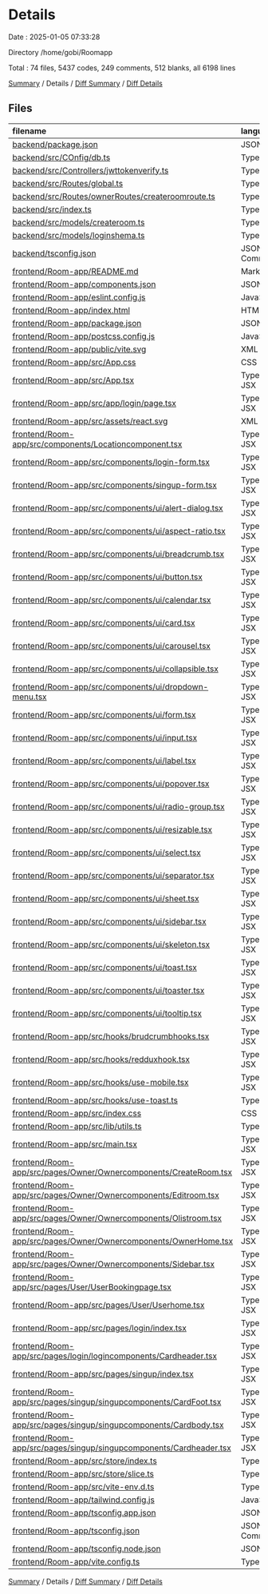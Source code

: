 # Details

Date : 2025-01-05 07:33:28

Directory /home/gobi/Roomapp

Total : 74 files,  5437 codes, 249 comments, 512 blanks, all 6198 lines

[Summary](results.md) / Details / [Diff Summary](diff.md) / [Diff Details](diff-details.md)

## Files
| filename | language | code | comment | blank | total |
| :--- | :--- | ---: | ---: | ---: | ---: |
| [backend/package.json](/backend/package.json) | JSON | 39 | 0 | 1 | 40 |
| [backend/src/COnfig/db.ts](/backend/src/COnfig/db.ts) | TypeScript | 15 | 1 | 2 | 18 |
| [backend/src/Controllers/jwttokenverify.ts](/backend/src/Controllers/jwttokenverify.ts) | TypeScript | 22 | 3 | 6 | 31 |
| [backend/src/Routes/global.ts](/backend/src/Routes/global.ts) | TypeScript | 258 | 17 | 22 | 297 |
| [backend/src/Routes/ownerRoutes/createroomroute.ts](/backend/src/Routes/ownerRoutes/createroomroute.ts) | TypeScript | 0 | 0 | 1 | 1 |
| [backend/src/index.ts](/backend/src/index.ts) | TypeScript | 24 | 5 | 8 | 37 |
| [backend/src/models/createroom.ts](/backend/src/models/createroom.ts) | TypeScript | 37 | 1 | 2 | 40 |
| [backend/src/models/loginshema.ts](/backend/src/models/loginshema.ts) | TypeScript | 34 | 0 | 2 | 36 |
| [backend/tsconfig.json](/backend/tsconfig.json) | JSON with Comments | 18 | 0 | 2 | 20 |
| [frontend/Room-app/README.md](/frontend/Room-app/README.md) | Markdown | 43 | 0 | 10 | 53 |
| [frontend/Room-app/components.json](/frontend/Room-app/components.json) | JSON | 21 | 0 | 0 | 21 |
| [frontend/Room-app/eslint.config.js](/frontend/Room-app/eslint.config.js) | JavaScript | 27 | 0 | 2 | 29 |
| [frontend/Room-app/index.html](/frontend/Room-app/index.html) | HTML | 13 | 0 | 1 | 14 |
| [frontend/Room-app/package.json](/frontend/Room-app/package.json) | JSON | 78 | 0 | 1 | 79 |
| [frontend/Room-app/postcss.config.js](/frontend/Room-app/postcss.config.js) | JavaScript | 6 | 0 | 1 | 7 |
| [frontend/Room-app/public/vite.svg](/frontend/Room-app/public/vite.svg) | XML | 1 | 0 | 0 | 1 |
| [frontend/Room-app/src/App.css](/frontend/Room-app/src/App.css) | CSS | 0 | 43 | 1 | 44 |
| [frontend/Room-app/src/App.tsx](/frontend/Room-app/src/App.tsx) | TypeScript JSX | 25 | 1 | 2 | 28 |
| [frontend/Room-app/src/app/login/page.tsx](/frontend/Room-app/src/app/login/page.tsx) | TypeScript JSX | 30 | 0 | 3 | 33 |
| [frontend/Room-app/src/assets/react.svg](/frontend/Room-app/src/assets/react.svg) | XML | 1 | 0 | 0 | 1 |
| [frontend/Room-app/src/components/Locationcomponent.tsx](/frontend/Room-app/src/components/Locationcomponent.tsx) | TypeScript JSX | 80 | 0 | 12 | 92 |
| [frontend/Room-app/src/components/login-form.tsx](/frontend/Room-app/src/components/login-form.tsx) | TypeScript JSX | 0 | 0 | 1 | 1 |
| [frontend/Room-app/src/components/singup-form.tsx](/frontend/Room-app/src/components/singup-form.tsx) | TypeScript JSX | 0 | 0 | 1 | 1 |
| [frontend/Room-app/src/components/ui/alert-dialog.tsx](/frontend/Room-app/src/components/ui/alert-dialog.tsx) | TypeScript JSX | 126 | 0 | 14 | 140 |
| [frontend/Room-app/src/components/ui/aspect-ratio.tsx](/frontend/Room-app/src/components/ui/aspect-ratio.tsx) | TypeScript JSX | 3 | 0 | 3 | 6 |
| [frontend/Room-app/src/components/ui/breadcrumb.tsx](/frontend/Room-app/src/components/ui/breadcrumb.tsx) | TypeScript JSX | 105 | 0 | 11 | 116 |
| [frontend/Room-app/src/components/ui/button.tsx](/frontend/Room-app/src/components/ui/button.tsx) | TypeScript JSX | 52 | 0 | 6 | 58 |
| [frontend/Room-app/src/components/ui/calendar.tsx](/frontend/Room-app/src/components/ui/calendar.tsx) | TypeScript JSX | 70 | 0 | 5 | 75 |
| [frontend/Room-app/src/components/ui/card.tsx](/frontend/Room-app/src/components/ui/card.tsx) | TypeScript JSX | 68 | 0 | 9 | 77 |
| [frontend/Room-app/src/components/ui/carousel.tsx](/frontend/Room-app/src/components/ui/carousel.tsx) | TypeScript JSX | 231 | 0 | 30 | 261 |
| [frontend/Room-app/src/components/ui/collapsible.tsx](/frontend/Room-app/src/components/ui/collapsible.tsx) | TypeScript JSX | 5 | 0 | 5 | 10 |
| [frontend/Room-app/src/components/ui/dropdown-menu.tsx](/frontend/Room-app/src/components/ui/dropdown-menu.tsx) | TypeScript JSX | 182 | 0 | 18 | 200 |
| [frontend/Room-app/src/components/ui/form.tsx](/frontend/Room-app/src/components/ui/form.tsx) | TypeScript JSX | 152 | 0 | 25 | 177 |
| [frontend/Room-app/src/components/ui/input.tsx](/frontend/Room-app/src/components/ui/input.tsx) | TypeScript JSX | 19 | 0 | 4 | 23 |
| [frontend/Room-app/src/components/ui/label.tsx](/frontend/Room-app/src/components/ui/label.tsx) | TypeScript JSX | 20 | 0 | 5 | 25 |
| [frontend/Room-app/src/components/ui/popover.tsx](/frontend/Room-app/src/components/ui/popover.tsx) | TypeScript JSX | 25 | 0 | 7 | 32 |
| [frontend/Room-app/src/components/ui/radio-group.tsx](/frontend/Room-app/src/components/ui/radio-group.tsx) | TypeScript JSX | 38 | 0 | 5 | 43 |
| [frontend/Room-app/src/components/ui/resizable.tsx](/frontend/Room-app/src/components/ui/resizable.tsx) | TypeScript JSX | 38 | 0 | 6 | 44 |
| [frontend/Room-app/src/components/ui/select.tsx](/frontend/Room-app/src/components/ui/select.tsx) | TypeScript JSX | 145 | 0 | 13 | 158 |
| [frontend/Room-app/src/components/ui/separator.tsx](/frontend/Room-app/src/components/ui/separator.tsx) | TypeScript JSX | 26 | 0 | 4 | 30 |
| [frontend/Room-app/src/components/ui/sheet.tsx](/frontend/Room-app/src/components/ui/sheet.tsx) | TypeScript JSX | 125 | 0 | 16 | 141 |
| [frontend/Room-app/src/components/ui/sidebar.tsx](/frontend/Room-app/src/components/ui/sidebar.tsx) | TypeScript JSX | 697 | 12 | 54 | 763 |
| [frontend/Room-app/src/components/ui/skeleton.tsx](/frontend/Room-app/src/components/ui/skeleton.tsx) | TypeScript JSX | 13 | 0 | 3 | 16 |
| [frontend/Room-app/src/components/ui/toast.tsx](/frontend/Room-app/src/components/ui/toast.tsx) | TypeScript JSX | 115 | 0 | 13 | 128 |
| [frontend/Room-app/src/components/ui/toaster.tsx](/frontend/Room-app/src/components/ui/toaster.tsx) | TypeScript JSX | 31 | 0 | 3 | 34 |
| [frontend/Room-app/src/components/ui/tooltip.tsx](/frontend/Room-app/src/components/ui/tooltip.tsx) | TypeScript JSX | 24 | 0 | 7 | 31 |
| [frontend/Room-app/src/hooks/brudcrumbhooks.tsx](/frontend/Room-app/src/hooks/brudcrumbhooks.tsx) | TypeScript JSX | 50 | 5 | 7 | 62 |
| [frontend/Room-app/src/hooks/redduxhook.tsx](/frontend/Room-app/src/hooks/redduxhook.tsx) | TypeScript JSX | 4 | 1 | 2 | 7 |
| [frontend/Room-app/src/hooks/use-mobile.tsx](/frontend/Room-app/src/hooks/use-mobile.tsx) | TypeScript JSX | 15 | 0 | 5 | 20 |
| [frontend/Room-app/src/hooks/use-toast.ts](/frontend/Room-app/src/hooks/use-toast.ts) | TypeScript | 160 | 3 | 32 | 195 |
| [frontend/Room-app/src/index.css](/frontend/Room-app/src/index.css) | CSS | 47 | 96 | 5 | 148 |
| [frontend/Room-app/src/lib/utils.ts](/frontend/Room-app/src/lib/utils.ts) | TypeScript | 5 | 0 | 2 | 7 |
| [frontend/Room-app/src/main.tsx](/frontend/Room-app/src/main.tsx) | TypeScript JSX | 19 | 0 | 2 | 21 |
| [frontend/Room-app/src/pages/Owner/Ownercomponents/CreateRoom.tsx](/frontend/Room-app/src/pages/Owner/Ownercomponents/CreateRoom.tsx) | TypeScript JSX | 310 | 8 | 11 | 329 |
| [frontend/Room-app/src/pages/Owner/Ownercomponents/Editroom.tsx](/frontend/Room-app/src/pages/Owner/Ownercomponents/Editroom.tsx) | TypeScript JSX | 418 | 12 | 16 | 446 |
| [frontend/Room-app/src/pages/Owner/Ownercomponents/Olistroom.tsx](/frontend/Room-app/src/pages/Owner/Ownercomponents/Olistroom.tsx) | TypeScript JSX | 171 | 3 | 4 | 178 |
| [frontend/Room-app/src/pages/Owner/Ownercomponents/OwnerHome.tsx](/frontend/Room-app/src/pages/Owner/Ownercomponents/OwnerHome.tsx) | TypeScript JSX | 68 | 2 | 10 | 80 |
| [frontend/Room-app/src/pages/Owner/Ownercomponents/Sidebar.tsx](/frontend/Room-app/src/pages/Owner/Ownercomponents/Sidebar.tsx) | TypeScript JSX | 89 | 0 | 3 | 92 |
| [frontend/Room-app/src/pages/User/UserBookingpage.tsx](/frontend/Room-app/src/pages/User/UserBookingpage.tsx) | TypeScript JSX | 273 | 5 | 5 | 283 |
| [frontend/Room-app/src/pages/User/Userhome.tsx](/frontend/Room-app/src/pages/User/Userhome.tsx) | TypeScript JSX | 207 | 4 | 4 | 215 |
| [frontend/Room-app/src/pages/login/index.tsx](/frontend/Room-app/src/pages/login/index.tsx) | TypeScript JSX | 101 | 2 | 9 | 112 |
| [frontend/Room-app/src/pages/login/logincomponents/Cardheader.tsx](/frontend/Room-app/src/pages/login/logincomponents/Cardheader.tsx) | TypeScript JSX | 18 | 0 | 2 | 20 |
| [frontend/Room-app/src/pages/singup/index.tsx](/frontend/Room-app/src/pages/singup/index.tsx) | TypeScript JSX | 53 | 1 | 5 | 59 |
| [frontend/Room-app/src/pages/singup/singupcomponents/CardFoot.tsx](/frontend/Room-app/src/pages/singup/singupcomponents/CardFoot.tsx) | TypeScript JSX | 23 | 0 | 3 | 26 |
| [frontend/Room-app/src/pages/singup/singupcomponents/Cardbody.tsx](/frontend/Room-app/src/pages/singup/singupcomponents/Cardbody.tsx) | TypeScript JSX | 116 | 15 | 15 | 146 |
| [frontend/Room-app/src/pages/singup/singupcomponents/Cardheader.tsx](/frontend/Room-app/src/pages/singup/singupcomponents/Cardheader.tsx) | TypeScript JSX | 15 | 0 | 3 | 18 |
| [frontend/Room-app/src/store/index.ts](/frontend/Room-app/src/store/index.ts) | TypeScript | 23 | 2 | 4 | 29 |
| [frontend/Room-app/src/store/slice.ts](/frontend/Room-app/src/store/slice.ts) | TypeScript | 29 | 1 | 5 | 35 |
| [frontend/Room-app/src/vite-env.d.ts](/frontend/Room-app/src/vite-env.d.ts) | TypeScript | 0 | 1 | 1 | 2 |
| [frontend/Room-app/tailwind.config.js](/frontend/Room-app/tailwind.config.js) | JavaScript | 66 | 1 | 1 | 68 |
| [frontend/Room-app/tsconfig.app.json](/frontend/Room-app/tsconfig.app.json) | JSON | 28 | 2 | 4 | 34 |
| [frontend/Room-app/tsconfig.json](/frontend/Room-app/tsconfig.json) | JSON with Comments | 13 | 0 | 1 | 14 |
| [frontend/Room-app/tsconfig.node.json](/frontend/Room-app/tsconfig.node.json) | JSON | 20 | 2 | 3 | 25 |
| [frontend/Room-app/vite.config.ts](/frontend/Room-app/vite.config.ts) | TypeScript | 14 | 0 | 1 | 15 |

[Summary](results.md) / Details / [Diff Summary](diff.md) / [Diff Details](diff-details.md)